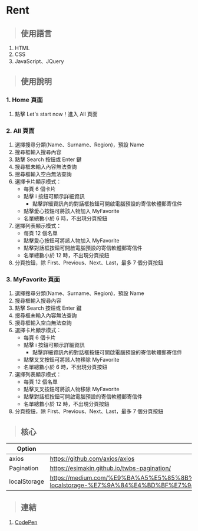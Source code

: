 # Rent

> ## 使用語言

1. HTML
2. CSS
3. JavaScript、JQuery

> ## 使用說明

### 1. Home 頁面

1. 點擊 Let's start now！進入 All 頁面

### 2. All 頁面

1. 選擇搜尋分類(Name、Surname、Region)，預設 Name
2. 搜尋框輸入搜尋內容
3. 點擊 Search 按鈕或 Enter 鍵
4. 搜尋框未輸入內容無法查詢
5. 搜尋框輸入空白無法查詢
6. 選擇卡片顯示模式：
   - 每頁 6 個卡片
   - 點擊 i 按鈕可顯示詳細資訊
     - 點擊詳細資訊內的對話框按鈕可開啟電腦預設的寄信軟體郵寄信件
   - 點擊愛心按鈕可將該人物加入 MyFavorite
   - 名單總數小於 6 時，不出現分頁按鈕
7. 選擇列表顯示模式：
   - 每頁 12 個名單
   - 點擊愛心按鈕可將該人物加入 MyFavorite
   - 點擊對話框按鈕可開啟電腦預設的寄信軟體郵寄信件
   - 名單總數小於 12 時，不出現分頁按鈕
8. 分頁按鈕，除 First、Previous、Next、Last，最多 7 個分頁按鈕

### 3. MyFavorite 頁面

1. 選擇搜尋分類(Name、Surname、Region)，預設 Name
2. 搜尋框輸入搜尋內容
3. 點擊 Search 按鈕或 Enter 鍵
4. 搜尋框未輸入內容無法查詢
5. 搜尋框輸入空白無法查詢
6. 選擇卡片顯示模式：
   - 每頁 6 個卡片
   - 點擊 i 按鈕可顯示詳細資訊
     - 點擊詳細資訊內的對話框按鈕可開啟電腦預設的寄信軟體郵寄信件
   - 點擊叉叉按鈕可將該人物移除 MyFavorite
   - 名單總數小於 6 時，不出現分頁按鈕
7. 選擇列表顯示模式：
   - 每頁 12 個名單
   - 點擊叉叉按鈕可將該人物移除 MyFavorite
   - 點擊對話框按鈕可開啟電腦預設的寄信軟體郵寄信件
   - 名單總數小於 12 時，不出現分頁按鈕
8. 分頁按鈕，除 First、Previous、Next、Last，最多 7 個分頁按鈕

> ## 核心

| Option       | Description                                                                                                                                                           |
|--------------|-----------------------------------------------------------------------------------------------------------------------------------------------------------------------|
| axios        | https://github.com/axios/axios                                                                                                                                        |
| Pagination   | https://esimakin.github.io/twbs-pagination/                                                                                                                           |
| localStorage | https://medium.com/%E9%BA%A5%E5%85%8B%E7%9A%84%E5%8D%8A%E8%B7%AF%E5%87%BA%E5%AE%B6%E7%AD%86%E8%A8%98/javascript-localstorage-%E7%9A%84%E4%BD%BF%E7%94%A8-e0da6f402453 |

> ## 連結

1. [CodePen](https://codepen.io/Clare46/project/editor/DdkeYx?fbclid=IwAR05Ra6svVvFq0Np71g1Go-xZtvOYF5w_ufycWT-Y6AKRIwrLQohGBOZyUE)
